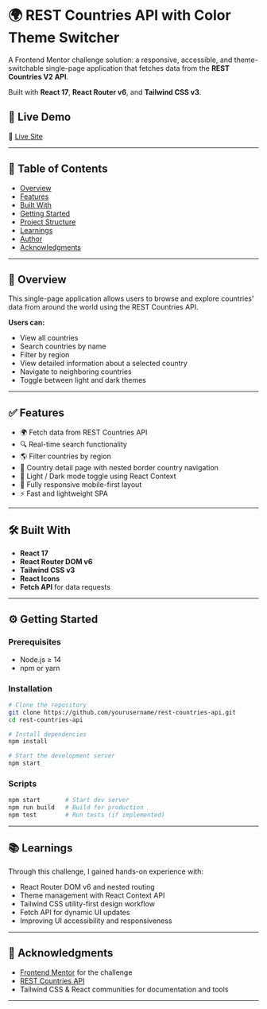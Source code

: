 # 🌍 REST Countries API with Color Theme Switcher

A Frontend Mentor challenge solution: a responsive, accessible, and theme-switchable single-page application that fetches data from the **REST Countries V2 API**.

Built with **React 17**, **React Router v6**, and **Tailwind CSS v3**.

## 🚀 Live Demo

🔗 [Live Site](https://rest-countries-api-frontend-mentor.netlify.app/)

---

## 📌 Table of Contents

* [Overview](#overview)
* [Features](#features)
* [Built With](#built-with)
* [Getting Started](#getting-started)
* [Project Structure](#project-structure)
* [Learnings](#learnings)
* [Author](#author)
* [Acknowledgments](#acknowledgments)

---

## 📖 Overview

This single-page application allows users to browse and explore countries' data from around the world using the REST Countries API.

**Users can:**

* View all countries
* Search countries by name
* Filter by region
* View detailed information about a selected country
* Navigate to neighboring countries
* Toggle between light and dark themes

---

## ✅ Features

* 🌍 Fetch data from REST Countries API
* 🔍 Real-time search functionality
* 🌎 Filter countries by region
* 🧭 Country detail page with nested border country navigation
* 🌙 Light / Dark mode toggle using React Context
* 📱 Fully responsive mobile-first layout
* ⚡ Fast and lightweight SPA

---

## 🛠 Built With

* **React 17**
* **React Router DOM v6**
* **Tailwind CSS v3**
* **React Icons**
* **Fetch API** for data requests

---

## ⚙️ Getting Started

### Prerequisites

* Node.js ≥ 14
* npm or yarn

### Installation

```bash
# Clone the repository
git clone https://github.com/yourusername/rest-countries-api.git
cd rest-countries-api

# Install dependencies
npm install

# Start the development server
npm start
```

### Scripts

```bash
npm start       # Start dev server
npm run build   # Build for production
npm test        # Run tests (if implemented)
```

---

## 📚 Learnings

Through this challenge, I gained hands-on experience with:

* React Router DOM v6 and nested routing
* Theme management with React Context API
* Tailwind CSS utility-first design workflow
* Fetch API for dynamic UI updates
* Improving UI accessibility and responsiveness

---

## 🙌 Acknowledgments

* [Frontend Mentor](https://www.frontendmentor.io/) for the challenge
* [REST Countries API](https://restcountries.com/)
* Tailwind CSS & React communities for documentation and tools

---

